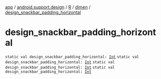[app](../../../index.md) / [android.support.design](../../index.md) / [R](../index.md) / [dimen](index.md) / [design_snackbar_padding_horizontal](.)

# design_snackbar_padding_horizontal

`static val design_snackbar_padding_horizontal: `[`Int`](https://kotlinlang.org/api/latest/jvm/stdlib/kotlin/-int/index.html)
`static val design_snackbar_padding_horizontal: `[`Int`](https://kotlinlang.org/api/latest/jvm/stdlib/kotlin/-int/index.html)
`static val design_snackbar_padding_horizontal: `[`Int`](https://kotlinlang.org/api/latest/jvm/stdlib/kotlin/-int/index.html)
`static val design_snackbar_padding_horizontal: `[`Int`](https://kotlinlang.org/api/latest/jvm/stdlib/kotlin/-int/index.html)